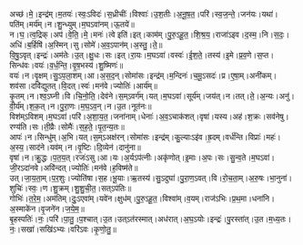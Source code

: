 

  
अच्छ॑।मे॒।इन्द्र॑म्।म॒तयः॑।स्वः॒ऽविदः॑।स॒ध्रीचीः॑।विश्वाः॑।उ॒श॒तीः।अ॒नू॒ष॒त॒।परि॑।स्व॒ज॒न्ते॒।जन॑यः।यथा॑।पति॑म्।मर्य॑म्।न।शु॒न्ध्युम्।म॒घऽवा॑नम्।ऊ॒तये॑॥  
न।घ॒।त्व॒द्रिक्।अप॑।वे॒ति॒।मे॒।मनः॑।त्वे इति॑।इत्।काम॑म्।पु॒रु॒ऽहू॒त॒।शि॒श्र॒य॒।राजा॑ऽइव।द॒स्म॒।नि।स॒दः॒।अधि॑।ब॒र्हिषि॑।अ॒स्मिन्।सु।सोमे॑।अ॒व॒ऽपान॑म्।अ॒स्तु॒।ते॒॥  
वि॒षु॒ऽवृत्।इन्द्रः॑।अम॑तेः।उ॒त्।क्षु॒धः।सः।इत्।रा॒यः।म॒घऽवा॑।वस्वः॑।ई॒श॒ते॒।तस्य॑।इ॒मे।प्र॒व॒णे।स॒प्त।सिन्ध॑वः।वयः॑।व॒र्ध॒न्ति॒।वृ॒ष॒भस्य॑।शु॒ष्मिणः॑॥  
वयः॑।न।वृ॒क्षम्।सु॒ऽप॒ला॒शम्।आ।अ॒स॒द॒न्।सोमा॑सः।इन्द्र॑म्।म॒न्दिनः॑।च॒मू॒ऽसदः॑।प्र।ए॒षा॒म्।अनी॑कम्।शव॑सा।दवि॑द्युतत्।वि॒दत्।स्वः॑।मन॑वे।ज्योतिः॑।आर्य॑म्॥  
कृ॒तम्।न।श्व॒ऽघ्नी।वि।चि॒नो॒ति॒।देव॑ने।स॒म्ऽवर्ग॑म्।यत्।म॒घऽवा॑।सूर्य॑म्।जय॑त्।न।तत्।ते॒।अ॒न्यः।अनु॑।वी॒र्य॑म्।श॒क॒त्।न।पु॒रा॒णः।म॒घ॒ऽव॒न्।न।उ॒त।नूत॑नः॥  
विश॑म्ऽविशम्।म॒घऽवा॑।परि॑।अ॒शा॒य॒त॒।जना॑नाम्।धेनाः॑।अ॒व॒ऽचाक॑शत्।वृषा॑।यस्य।अह॑।श॒क्रः।सव॑नेषु।रण्य॑ति।सः।ती॒व्रैः।सोमैः॑।स॒ह॒ते॒।पृ॒त॒न्य॒तः॥  
आपः॑।न।सिन्धु॑म्।अ॒भि।यत्।स॒म्ऽअक्ष॑रन्।सोमा॑सः।इन्द्र॑म्।कु॒ल्याःऽइ॑व।ह्र॒दम्।वर्ध॑न्ति।विप्राः॑।महः॑।अ॒स्य॒।साद॑ने।यव॑म्।न।वृ॒ष्टिः।दि॒व्येन॑।दानु॑ना॥  
वृषा॑।न।क्रु॒द्धः।प॒त॒य॒त्।रजः॑ऽसु।आ।यः।अ॒र्यऽप॑त्नीः।अकृ॑णोत्।इ॒माः।अ॒पः।सः।सु॒न्व॒ते।म॒घऽवा॑।जी॒रऽदा॑नवे।अवि॑न्दत्।ज्योतिः॑।मन॑वे।ह॒विष्म॑ते॥  
उत्।जा॒य॒ता॒म्।प॒र॒शुः।ज्योति॑षा।स॒ह।भू॒याः।ऋ॒तस्य॑।सु॒ऽदुघा॑।पु॒रा॒ण॒ऽवत्।वि।रो॒च॒ता॒म्।अ॒रु॒षः।भा॒नुना॑।शुचिः॑।स्वः॒।ण।शु॒क्रम्।शु॒शु॒ची॒त॒।सत्ऽप॑तिः॥  
गोभिः॑।त॒रे॒म॒।अम॑तिम्।दुः॒ऽएवा॑म्।यवे॑न।क्षुध॑म्।पु॒रु॒ऽहू॒त॒।विश्वा॑म्।व॒यम्।राज॑ऽभिः।प्र॒थ॒मा।धना॑नि।अ॒स्माके॑न।वृ॒जने॑न।ज॒ये॒म॒॥  
बृ॒हस्पतिः॑।नः॒।परि॑।पा॒तु॒।प॒श्चात्।उ॒त।उत्ऽत॑रस्मात्।अध॑रात्।अ॒घ॒ऽयोः।इन्द्रः॑।पु॒रस्ता॑त्।उ॒त।म॒ध्य॒तः।नः॒।सखा॑।सखि॑ऽभ्यः।वरि॑ऽवः।कृ॒णो॒तु॒॥  
